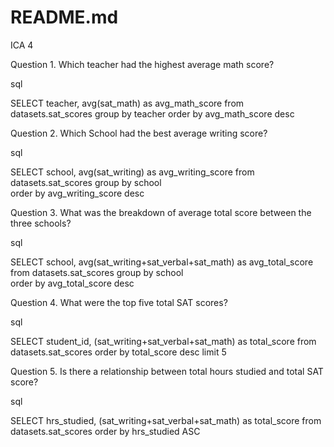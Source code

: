 # README.md
ICA 4

Question 1. Which teacher had the highest average math score?

sql

SELECT teacher, avg(sat_math) as avg_math_score
from datasets.sat_scores 
group by teacher 
order by avg_math_score desc 

Question 2. Which School had the best average writing score?

sql 

SELECT school, avg(sat_writing) as avg_writing_score
from datasets.sat_scores 
group by school  
order by avg_writing_score desc 

Question 3. What was the breakdown of average total score between the three schools?

sql

SELECT school, avg(sat_writing+sat_verbal+sat_math) as avg_total_score
from datasets.sat_scores 
group by school  
order by avg_total_score desc 

Question 4. What were the top five total SAT scores?

sql

SELECT student_id, (sat_writing+sat_verbal+sat_math) as total_score
from datasets.sat_scores 
order by total_score desc 
limit 5


Question 5. Is there a relationship between total hours studied and total SAT score?

sql

SELECT hrs_studied, (sat_writing+sat_verbal+sat_math) as total_score
from datasets.sat_scores 
order by hrs_studied ASC



